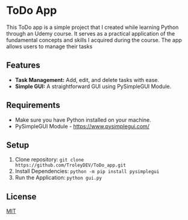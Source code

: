 # ToDo App

This ToDo app is a simple project that I created while learning Python through an Udemy course. It serves as a practical application of the fundamental concepts and skills I acquired during the course. The app allows users to manage their tasks

## Features

- **Task Management:** Add, edit, and delete tasks with ease.
- **Simple GUI:** A straightforward GUI using PySimpleGUI Module.

## Requirements

* Make sure you have Python installed on your machine.
* PySimpleGUI Module - https://www.pysimplegui.com/

## Setup

1. Clone repository: `git clone https://github.com/TroleyDEV/ToDo_app.git`
2. Install Dependencies: `python -m pip install pysimplegui`
3. Run the Application: `python gui.py`

## License
[MIT](https://opensource.org/license/mit)